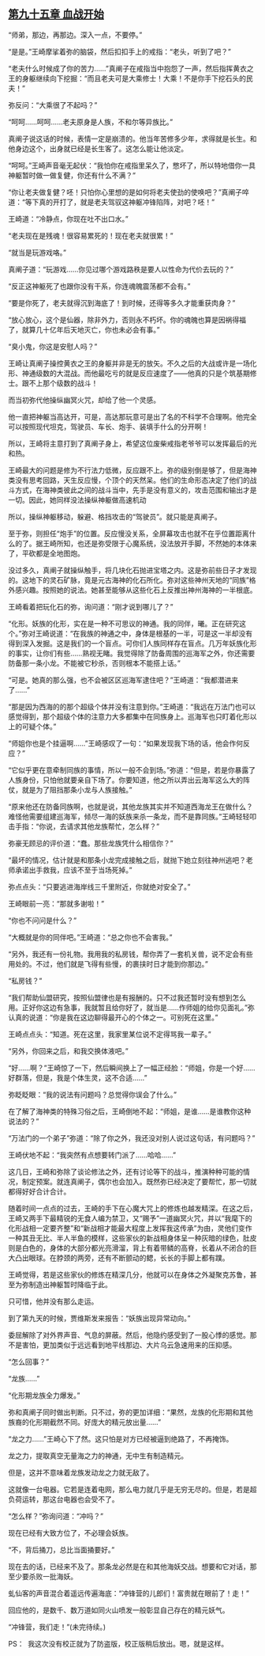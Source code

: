 ## [第九十五章 血战开始](https://www.xxbiquge.com/11_11207/9038773.html)


  “师弟，那边，再那边。深入一点，不要停。”

  “是是。”王崎摩挲着弥的脑袋，然后扣扣手上的戒指：“老头，听到了吧？”

  “老夫什么时候成了你的苦力……”真阐子在戒指当中抱怨了一声，然后指挥黄衣之王的身躯继续向下挖掘：“而且老夫可是大乘修士！大乘！不是你手下挖石头的民夫！”

  弥反问：“大乘很了不起吗？”

  “呵呵……呵呵……老夫原身是人族，不和尔等异族比。”

  真阐子说这话的时候，表情一定是崩溃的。他当年苦修多少年，求得就是长生。和他身边这个，出身就已经是长生客了。这怎么能让他淡定。

  “呵呵。”王崎声音毫无起伏：“我怕你在戒指里呆久了，憋坏了，所以特地借你一具神躯暂时做一做复健，你还有什么不满？”

  “你让老夫做复健？呸！只怕你心里想的是如何将老夫使劲的使唤吧？”真阐子啐道：“等下真的开打了，就是老夫驾驭这神躯冲锋陷阵，对吧？呸！”

  王崎道：“冷静点，你现在吐不出口水。”

  “老夫现在是残魂！很容易累死的！现在老夫就很累！”

  “就当是玩游戏咯。”

  真阐子道：“玩游戏……你见过哪个游戏路秩是要人以性命为代价去玩的？”

  “反正这神躯死了也跟你没有干系，你连魂魄震荡都不会有。”

  “要是你死了，老夫就得沉到海底了！到时候，还得等多久才能重获肉身？”

  “放心放心，这个是仙器，除非外力，否则永不朽坏。你的魂魄也算是因祸得福了，就算几十亿年后天地灭亡，你也未必会有事。”

  “臭小鬼，你这是安慰人吗？”

  王崎让真阐子操控黄衣之王的身躯并非是无的放矢。不久之后的大战或许是一场化形、神通级数的大混战。而他最吃亏的就是反应速度了——他真的只是个筑基期修士。跟不上那个级数的战斗！

  而当初弥代他操纵幽冥火咒，却给了他一个灵感。

  他一直把神躯当高达开，可是，高达那玩意可是出了名的不科学不合理啊。他完全可以按照现代坦克，驾驶员、车长、炮手、装填手什么的分开啊！

  所以，王崎将主意打到了真阐子身上，希望这位废柴戒指老爷爷可以发挥最后的光和热。

  王崎最大的问题是修为不行法力低微，反应跟不上。弥的级别倒是够了，但是海神类没有思考回路，天生反应慢，个顶个的天然呆。他们的生命形态决定了他们的战斗方式，在海神类彼此之间的战斗当中，先手是没有意义的，攻击范围和输出才是一切。因此，她同样没法操纵神躯做高速机动

  所以，操纵神躯移动，躲避、格挡攻击的“驾驶员”。就只能是真阐子。

  至于弥，则担任“炮手”的位置。反应慢没关系，全屏幕攻击也就不在乎位置距离什么的了。据王崎所知，也还是弥受限于心魔系统，没法放开手脚，不然她的本体来了，平砍都是全地图炮。

  没过多久，真阐子就操纵触手，将几块化石抛进宝塔之内。这是弥前些日子才发现的。这地下的灵石矿脉，竟是元古海神的化石所化。弥对这些神州天地的“同族”格外感兴趣。按照她的说法。她甚至能够从这些化石上反推出神州海神的一半根底。

  王崎看着把玩化石的弥，询问道：“刚才说到哪儿了？”

  “化形。妖族的化形，实在是一种不可思议的神通。我的同伴，曦。正在研究这个。”弥对王崎说道：“在我族的神通之中，身体是根基的一半，可是这一半却没有得到深入发掘。这是我们的一个盲点。可你们人族同样存在盲点。几万年妖族化形的事实，让你们有些……熟视无睹。我觉得除了防备周围的巡海军之外，你还需要防备那一条小龙。不能被它秒杀，否则根本不能搭上话。”

  “可是。她真的那么强，也不会被区区巡海军逮住吧？”王崎道：“我都潜进来了……”

  “那是因为西海的的那个超级个体并没有注意到你。”王崎道：“我远在万法门也可以感觉得到，那个超级个体的注意力大多都集中在同族身上。巡海军也只盯着化形以上的可疑个体。”

  “师姐你也是个挂逼啊……”王崎感叹了一句：“如果发现我下场的话，他会作何反应？”

  “它似乎更在意牵制同族的事情，所以一般不会到场。”弥道：“但是，若是你暴露了人族身份，只怕他就要亲自下场了。你要知道，他之所以弄出云海军这么大的阵仗，就是为了阻挡那条小龙与人族接触。”

  “原来他还在防备同族啊，也就是说，其他龙族其实并不知道西海龙王在做什么？难怪他需要组建巡海军，倾尽一海的妖族来杀一条龙，而不是靠同族。”王崎轻轻叩击手指：“你说，去请求其他龙族帮忙，怎么样？”

  弥豪无顾忌的评价道：“蠢。那些龙族凭什么相信你？”

  “最坏的情况，估计就是和那条小龙完成接触之后，就抛下她立刻往神州逃吧？老师承诺出手救我，应该不至于当场死掉。”

  弥点点头：“只要逃进海岸线三千里附近，你就绝对安全了。”

  王崎眼前一亮：“那就多谢啦！”

  “你也不问问是什么？”

  “大概就是你的同伴吧。”王崎道：“总之你也不会害我。”

  “另外，我还有一份礼物。我用我的私房钱，帮你弄了一套机关兽，说不定会有些用处的。不过，他们就是飞得有些慢，的裹挟时日才能到你那边。”

  “私房钱？”

  “我们帮助仙盟研究，按照仙盟律也是有报酬的。只不过我还暂时没有想到怎么用。正好你这边有急事，我就暂且给你好了，就当是……作师姐的给你见面礼。”弥认真的说道：“你是我在这边聊得最开心的个体之一。可别死在这里。”

  王崎点点头：“知道。死在这里，我家里某位说不定得骂我一辈子。”

  “另外，你回来之后，和我交换体液吧。”

  “好……啊？”王崎惊了一下，然后瞬间换上了一幅正经脸：“师姐，你是一个好……好群落，但是，我是个体生灵，这不合适……”

  弥眨眨眼：“我的说法有问题吗？总觉得你误会了什么。”

  在了解了海神类的特殊习俗之后，王崎倒地不起：“师姐，是谁……是谁教你这种说法的？”

  “万法门的一个弟子”弥道：“除了你之外，我还没对别人说过这句话，有问题吗？”

  王崎伏地不起：“我突然有点想要转门派了……哈哈……”

  这几日，王崎和弥除了谈论修法之外，还有讨论等下的战斗，推演种种可能的情况，制定预案。就连真阐子，偶尔也会加入。既然弥已经决定了要帮忙，那一切就都得好好合计合计。

  随着时间一点点的过去，王崎的手下在心魔大咒上的修炼也越发精深。在这之后，王崎又两手下最精锐的无食人编为禁卫，又“赐予”一道幽冥火咒，并以“我麾下的化形战相一定要齐整”和“新战相才能最大程度上发挥我这传承”为由，灵他们变作一种其丑无比、半人半鱼的模样，这些家伙的新战相身体呈一种灰暗的绿色，肚皮则是白色的，身体的大部分都光亮滑溜，背上有着带鳞的高脊，长着从不闭合的巨大凸出眼球。在脖颈的两旁，还有不断颤动的鳃，长长的手脚上都有蹼。

  王崎觉得，若是这些家伙的修炼在精深几分，他就可以在身体之外凝聚克苏鲁，甚至为弥制造出神躯暂时降临于此。

  只可惜，他并没有那么走运。

  到了第九天的时候，贾维斯发来报告：“妖族出现异常动向。”

  委屈解除了对外界声音、气息的屏蔽。然后，他隐约感受到了一股心悸的感觉。那不是害怕，更加类似于远远看到地平线那边、大片乌云急速用来的压抑感。

  “怎么回事？”

  “龙族……”

  “化形期龙族全力爆发。”

  弥和真阐子同时做出判断。只不过，弥的更加详细：“果然，龙族的化形期和其他族裔的化形期截然不同。好庞大的精元放出量……”

  “龙之力……”王崎心下了然。这只怕是对方已经被逼到绝路了，不再掩饰。

  龙之力，提取真空无量海之力的神通，无中生有制造精元。

  但是，这并不意味着龙族发动龙之力就无敌了。

  这就像一台电器。它若是连着电网，那么电力就几乎是无穷无尽的。但是，若是超负荷运转，那这台电器也会受不了。

  “怎么样？”弥询问道：“冲吗？”

  现在已经有大致方位了，不必理会妖族。

  “不，背后捅刀，总比当面捅要好。”

  现在去的话，已经来不及了。那条龙必然是在和其他海妖交战。想要和它对话，那至少要杀败一批海妖。

  虬仙客的声音混合着遥远传遍海底：“冲锋营的儿郎们！富贵就在眼前了！走！”

  回应他的，是数千、数万道如同火山喷发一般彰显自己存在的精元妖气。

  “冲锋营，我们走！”(未完待续。)

  PS：  我这次没有校正就为了防盗版，校正版稍后放出。嗯，就是这样。
